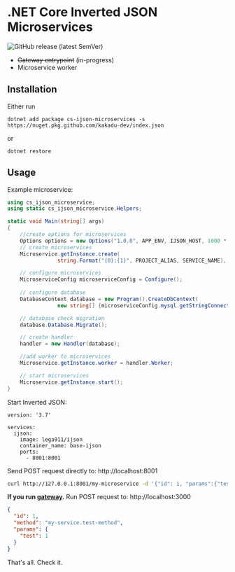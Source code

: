 # .NET Core Inverted JSON Microservices

![GitHub release (latest SemVer)](https://img.shields.io/github/v/release/kakadu-dev/cs-ijson-microservices)

 - ~~Gateway entrypoint~~ (in-progress)
 - Microservice worker

Installation
------------

Either run

```
dotnet add package cs-ijson-microservices -s https://nuget.pkg.github.com/kakadu-dev/index.json
```

or

```
dotnet restore
```

Usage
-----

Example microservice:
```c#
using cs_ijson_microservice;
using static cs_ijson_microservice.Helpers;

static void Main(string[] args)
{
    //create options for microservices
    Options options = new Options("1.0.0", APP_ENV, IJSON_HOST, 1000 * 60 * 5);
    // create microservices
    Microservice.getInstance.create(
                string.Format("{0}:{1}", PROJECT_ALIAS, SERVICE_NAME), options);

    // configure microservices
    MicroserviceConfig microserviceConfig = Configure();
    
    // configure database
    DatabaseContext database = new Program().CreateDbContext(
                new string[] {microserviceConfig.mysql.getStringConnection});

    // database check migration
    database.Database.Migrate();

    // create handler
    handler = new Handler(database);

    //add worker to microservices
    Microservice.getInstance.worker = handler.Worker;

    // start microservices
    Microservice.getInstance.start();
}

```

Start Inverted JSON:
```
version: '3.7'

services:
  ijson:
    image: lega911/ijson
    container_name: base-ijson
    ports:
      - 8001:8001
```

Send POST request directly to: http://localhost:8001
```bash
curl http://127.0.0.1:8001/my-microservice -d '{"id": 1, "params":{"test":1}}'
```

**If you run [gateway](https://github.com/kakadu-dev/nodejs-ijson-microservices).** Run POST request to: http://localhost:3000
```json
{
  "id": 1,
  "method": "my-service.test-method",
  "params": {
    "test": 1
  }
}
```

That's all. Check it.
